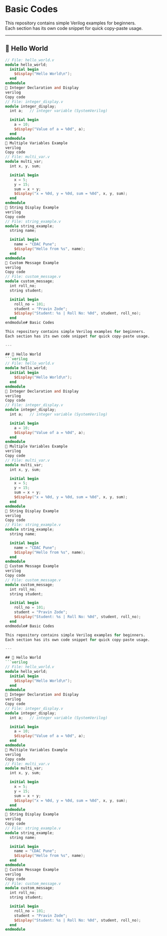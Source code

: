 # Basic Codes  

This repository contains simple Verilog examples for beginners.  
Each section has its own code snippet for quick copy-paste usage.  

---

## 📜 Hello World  
```verilog
// File: hello_world.v
module hello_world;
  initial begin
    $display("Hello World\n");
  end
endmodule
📜 Integer Declaration and Display
verilog
Copy code
// File: integer_display.v
module integer_display;
  int a;   // integer variable (SystemVerilog)

  initial begin
    a = 10;  
    $display("Value of a = %0d", a);
  end
endmodule
📜 Multiple Variables Example
verilog
Copy code
// File: multi_var.v
module multi_var;
  int x, y, sum;

  initial begin
    x = 5;
    y = 15;
    sum = x + y;
    $display("x = %0d, y = %0d, sum = %0d", x, y, sum);
  end
endmodule
📜 String Display Example
verilog
Copy code
// File: string_example.v
module string_example;
  string name;

  initial begin
    name = "CDAC Pune";
    $display("Hello from %s", name);
  end
endmodule
📜 Custom Message Example
verilog
Copy code
// File: custom_message.v
module custom_message;
  int roll_no;
  string student;

  initial begin
    roll_no = 101;
    student = "Pravin Zode";
    $display("Student: %s | Roll No: %0d", student, roll_no);
  end
endmodule# Basic Codes  

This repository contains simple Verilog examples for beginners.  
Each section has its own code snippet for quick copy-paste usage.  

---

## 📜 Hello World  
```verilog
// File: hello_world.v
module hello_world;
  initial begin
    $display("Hello World\n");
  end
endmodule
📜 Integer Declaration and Display
verilog
Copy code
// File: integer_display.v
module integer_display;
  int a;   // integer variable (SystemVerilog)

  initial begin
    a = 10;  
    $display("Value of a = %0d", a);
  end
endmodule
📜 Multiple Variables Example
verilog
Copy code
// File: multi_var.v
module multi_var;
  int x, y, sum;

  initial begin
    x = 5;
    y = 15;
    sum = x + y;
    $display("x = %0d, y = %0d, sum = %0d", x, y, sum);
  end
endmodule
📜 String Display Example
verilog
Copy code
// File: string_example.v
module string_example;
  string name;

  initial begin
    name = "CDAC Pune";
    $display("Hello from %s", name);
  end
endmodule
📜 Custom Message Example
verilog
Copy code
// File: custom_message.v
module custom_message;
  int roll_no;
  string student;

  initial begin
    roll_no = 101;
    student = "Pravin Zode";
    $display("Student: %s | Roll No: %0d", student, roll_no);
  end
endmodule# Basic Codes  

This repository contains simple Verilog examples for beginners.  
Each section has its own code snippet for quick copy-paste usage.  

---

## 📜 Hello World  
```verilog
// File: hello_world.v
module hello_world;
  initial begin
    $display("Hello World\n");
  end
endmodule
📜 Integer Declaration and Display
verilog
Copy code
// File: integer_display.v
module integer_display;
  int a;   // integer variable (SystemVerilog)

  initial begin
    a = 10;  
    $display("Value of a = %0d", a);
  end
endmodule
📜 Multiple Variables Example
verilog
Copy code
// File: multi_var.v
module multi_var;
  int x, y, sum;

  initial begin
    x = 5;
    y = 15;
    sum = x + y;
    $display("x = %0d, y = %0d, sum = %0d", x, y, sum);
  end
endmodule
📜 String Display Example
verilog
Copy code
// File: string_example.v
module string_example;
  string name;

  initial begin
    name = "CDAC Pune";
    $display("Hello from %s", name);
  end
endmodule
📜 Custom Message Example
verilog
Copy code
// File: custom_message.v
module custom_message;
  int roll_no;
  string student;

  initial begin
    roll_no = 101;
    student = "Pravin Zode";
    $display("Student: %s | Roll No: %0d", student, roll_no);
  end
endmodule
